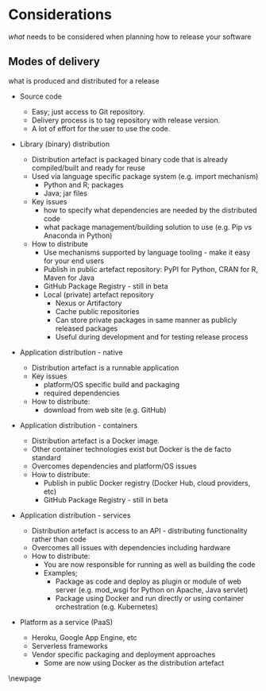 
# Considerations

*what* needs to be considered when planning how to release your software

## Modes of delivery

what is produced and distributed for a release

* Source code
  * Easy; just access to Git repository. 
  * Delivery process is to tag repository with release version.
  * A lot of effort for the user to use the code. 
  
* Library (binary) distribution
  * Distribution artefact is packaged binary code that is already compiled/built and ready for reuse
  * Used via language specific package system (e.g. import mechanism) 
    * Python and R; packages
    * Java; jar files
  * Key issues
    * how to specify what dependencies are needed by the distributed code
	* what package management/building solution to use (e.g. Pip vs Anaconda in Python)
  * How to distribute
    * Use mechanisms supported by language tooling - make it easy for your end users
    * Publish in public artefact repository: PyPI for Python, CRAN for R, Maven for Java
	* GitHub Package Registry - still in beta
	* Local (private) artefact repository
	  * Nexus or Artifactory
	  * Cache public repositories
	  * Can store private packages in same manner as publicly released packages
	  * Useful during development and for testing release process
	  
* Application distribution - native
  * Distribution artefact is a runnable application
  * Key issues
    * platform/OS specific build and packaging
	* required dependencies
  * How to distribute:
    * download from web site (e.g. GitHub)
	
* Application distribution - containers
  * Distribution artefact is a Docker image. 
  * Other container technologies exist but Docker is the de facto standard
  * Overcomes dependencies and platform/OS issues
  * How to distribute:
    * Publish in public Docker registry (Docker Hub, cloud providers, etc)
    * GitHub Package Registry - still in beta	

* Application distribution - services
  * Distribution artefact is access to an API - distributing functionality rather than code
  * Overcomes all issues with dependencies including hardware
  * How to distribute:
    * You are now responsible for running as well as building the code
	* Examples;
	  * Package as code and deploy as plugin or module of web server (e.g. mod_wsgi for Python on Apache, Java servlet)
	  * Package using Docker and run directly or using container orchestration (e.g. Kubernetes)
	
* Platform as a service (PaaS)
  * Heroku, Google App Engine, etc
  * Serverless frameworks
  * Vendor specific packaging and deployment approaches
    * Some are now using Docker as the distribution artefact
	


\newpage